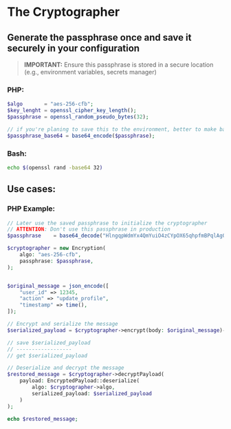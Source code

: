 # The Cryptographer
## Generate the passphrase once and save it securely in your configuration
> **IMPORTANT:** Ensure this passphrase is stored in a secure location (e.g., environment variables, secrets manager)

###  PHP:
```php
$algo       = "aes-256-cfb";
$key_lenght = openssl_cipher_key_length();
$passphrase = openssl_random_pseudo_bytes(32);

// if you're planing to save this to the environment, better to make base64
$passphrase_base64 = base64_encode($passphrase);
```

### Bash:
```bash
echo $(openssl rand -base64 32)
```

## Use cases:
### PHP Example:
```php
// Later use the saved passphrase to initialize the cryptographer
// ATTENTION: Don't use this passphrase in production
$passphrase    = base64_decode("HlngqpWdmYx4QmYuiO4zCYpOX65qhpfmBPqlAgQuxAk=");

$cryptographer = new Encryption(
    algo: "aes-256-cfb",
    passphrase: $passphrase,
);


$original_message = json_encode([
    "user_id" => 12345,
    "action" => "update_profile",
    "timestamp" => time(),
]);

// Encrypt and serialize the message
$serialized_payload = $cryptographer->encrypt(body: $original_message)->serialize();

// save $serialized_payload
// ------------------
// get $serialized_payload

// Deserialize and decrypt the message
$restored_message = $cryptographer->decryptPayload(
    payload: EncryptedPayload::deserialize(
        algo: $cryptographer->algo,
        serialized_payload: $serialized_payload
    )
);

echo $restored_message;
```